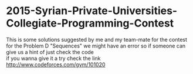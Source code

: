 # 2015-Syrian-Private-Universities-Collegiate-Programming-Contest
This is some solutions suggested by me and my team-mate for the contest 
for the Problem D "Sequences" we might have an error so if someone can give us a hint of just check the code  
if you wanna give it a try check the link http://www.codeforces.com/gym/101020
